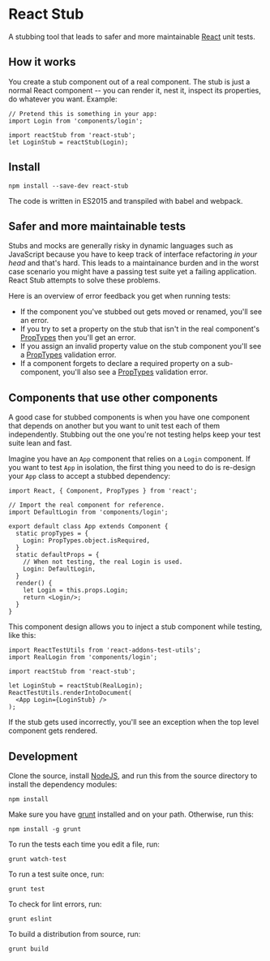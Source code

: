 # React Stub

A stubbing tool that leads to safer and more maintainable
[React](https://facebook.github.io/react/) unit tests.

## How it works

You create a stub component out of a real component. The stub is just a normal
React component -- you can render it, nest it, inspect its properties,
do whatever you want. Example:

    // Pretend this is something in your app:
    import Login from 'components/login';

    import reactStub from 'react-stub';
    let LoginStub = reactStub(Login);

## Install

    npm install --save-dev react-stub

The code is written in ES2015 and transpiled with babel and webpack.

## Safer and more maintainable tests

Stubs and mocks are generally risky in dynamic languages such as JavaScript
because you have to keep track of interface refactoring *in your head* and that's
hard. This leads to a maintainance burden and in the worst case scenario you
might have a passing test suite yet a failing application.
React Stub attempts to solve these problems.

Here is an overview of error feedback you get when running tests:

* If the component you've stubbed out gets moved or renamed, you'll see an error.
* If you try to set a property on the stub that isn't in the real component's
  [PropTypes][prop-types] then you'll get an error.
* If you assign an invalid property value on the stub component you'll see a
  [PropTypes][prop-types] validation error.
* If a component forgets to declare a required property on a sub-component,
  you'll also see a [PropTypes][prop-types] validation error.

## Components that use other components

A good case for stubbed components is when you have one component that depends
on another but you want to unit test each of them independently. Stubbing out
the one you're not testing helps keep your test suite lean and fast.

Imagine you have an `App` component that relies on a `Login` component. If you want
to test `App` in isolation, the first thing you need to do is
re-design your `App` class to accept a stubbed dependency:

    import React, { Component, PropTypes } from 'react';

    // Import the real component for reference.
    import DefaultLogin from 'components/login';

    export default class App extends Component {
      static propTypes = {
        Login: PropTypes.object.isRequired,
      }
      static defaultProps = {
        // When not testing, the real Login is used.
        Login: DefaultLogin,
      }
      render() {
        let Login = this.props.Login;
        return <Login/>;
      }
    }

This component design allows you to inject a stub component while testing, like
this:

    import ReactTestUtils from 'react-addons-test-utils';
    import RealLogin from 'components/login';

    import reactStub from 'react-stub';

    let LoginStub = reactStub(RealLogin);
    ReactTestUtils.renderIntoDocument(
      <App Login={LoginStub} />
    );

If the stub gets used incorrectly, you'll see an exception when the top level
component gets rendered.

[prop-types]: https://facebook.github.io/react/docs/reusable-components.html#prop-validation

## Development

Clone the source, install [NodeJS](https://nodejs.org/en/),
and run this from the source directory to install the dependency modules:

    npm install

Make sure you have [grunt](http://gruntjs.com/)
installed and on your path. Otherwise, run this:

    npm install -g grunt

To run the tests each time you edit a file, run:

    grunt watch-test

To run a test suite once, run:

    grunt test

To check for lint errors, run:

    grunt eslint

To build a distribution from source, run:

    grunt build
